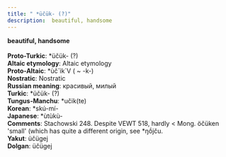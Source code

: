 ```yaml
---
title: " *üčük- (?)"
description:  beautiful, handsome
---
```

<p data-pagefind-weight="0.5">
<strong> beautiful, handsome</strong><br><br>
<strong>Proto-Turkic</strong>:  *üčük- (?)<br>
<strong>Altaic etymology</strong>:  Altaic etymology<br>
<strong> Proto-Altaic</strong>:  *ùč`ìk`V ( ~ -k-)<br>
<strong>Nostratic</strong>:  Nostratic<br>
<strong>Russian meaning</strong>:  красивый, милый<br>
<strong>Turkic</strong>:  *üčük- (?)<br>
<strong>Tungus-Manchu</strong>:  *učik(te)<br>
<strong>Korean</strong>:  *skú-mí-<br>
<strong>Japanese</strong>:  *ùtùkù-<br>
<strong>Comments</strong>:  Stachowski 248. Despite VEWT 518, hardly < Mong. öčüken 'small' (which has quite a different origin, see *ŋṓjču.<br>
<strong>Yakut</strong>:  üčügej<br>
<strong>Dolgan</strong>:  üčügej<br>

</p>
